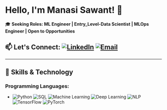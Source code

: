 # **Hello, I'm Manasi Sawant!** 👋  
🎓 **Seeking Roles:  ML Engineer | Entry_Level-Data Scientist | MLOps Engineer | Open to Opportunities**  
## 📫 Let's Connect:  [![LinkedIn](https://img.shields.io/badge/-LinkedIn-0077B5?logo=linkedin&logoColor=white)](https://www.linkedin.com/in/manasi-s-1169a623b/)  [![Email](https://img.shields.io/badge/-Email-D14836?logo=gmail&logoColor=white)](mailto:mansisawant438@gmail.com) 
---
## 🔧 Skills & Technology
### Programming Languages:
- ![Python](https://img.shields.io/badge/-Python-3776AB?logo=python&logoColor=white)  ![SQL](https://img.shields.io/badge/-SQL-4479A1?logo=postgresql&logoColor=white)  ![Machine Learning](https://img.shields.io/badge/-Machine%20Learning-102230?logo=scikit-learn&logoColor=white)  ![Deep Learning](https://img.shields.io/badge/-Deep%20Learning-FF6F00?logo=tensorflow&logoColor=white)
![NLP](https://img.shields.io/badge/-Natural%20Language%20Processing-FF6F00?logo=nlp&logoColor=white) ![TensorFlow](https://img.shields.io/badge/-TensorFlow-FF6F00?logo=tensorflow&logoColor=white)
 ![PyTorch](https://img.shields.io/badge/-PyTorch-EE4C2C?logo=pytorch&logoColor=white) 


